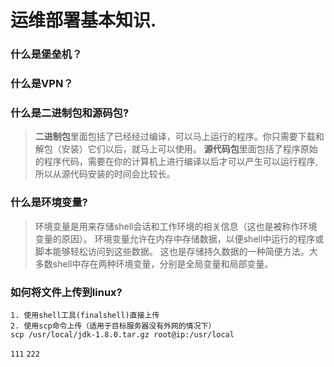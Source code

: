 # 运维部署基本知识.

### 什么是堡垒机？

### 什么是VPN？

### 什么是二进制包和源码包?

> **二进制包**里面包括了已经经过编译，可以马上运行的程序。你只需要下载和解包（安装）它们以后，就马上可以使用。
> **源代码包**里面包括了程序原始的程序代码，需要在你的计算机上进行编译以后才可以产生可以运行程序,所以从源代码安装的时间会比较长。
> 
### 什么是环境变量?

> 环境变量是用来存储shell会话和工作环境的相关信息（这也是被称作环境变量的原因）。
> 环境变量允许在内存中存储数据，以便shell中运行的程序或脚本能够轻松访问到这些数据。
> 这也是存储持久数据的一种简便方法。大多数shell中存在两种环境变量，分别是全局变量和局部变量。

### 如何将文件上传到linux?
```shell
1. 使用shell工具(finalshell)直接上传
2. 使用scp命令上传（适用于目标服务器没有外网的情况下）
scp /usr/local/jdk-1.8.0.tar.gz root@ip:/usr/local
```

<code>111</code> <code>222</code>

